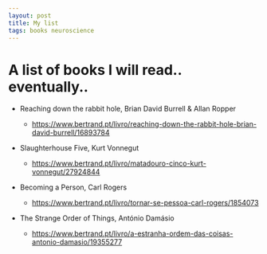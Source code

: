 ```yaml
---
layout: post
title: My list
tags: books neuroscience
---
```


# A list of books I will read.. eventually..

- Reaching down the rabbit hole, Brian David Burrell & Allan Ropper 
  - <https://www.bertrand.pt/livro/reaching-down-the-rabbit-hole-brian-david-burrell/16893784>

- Slaughterhouse Five, Kurt Vonnegut
  - <https://www.bertrand.pt/livro/matadouro-cinco-kurt-vonnegut/27924844>

- Becoming a Person, Carl Rogers
  - <https://www.bertrand.pt/livro/tornar-se-pessoa-carl-rogers/1854073>

- The Strange Order of Things, António Damásio
  - <https://www.bertrand.pt/livro/a-estranha-ordem-das-coisas-antonio-damasio/19355277>



